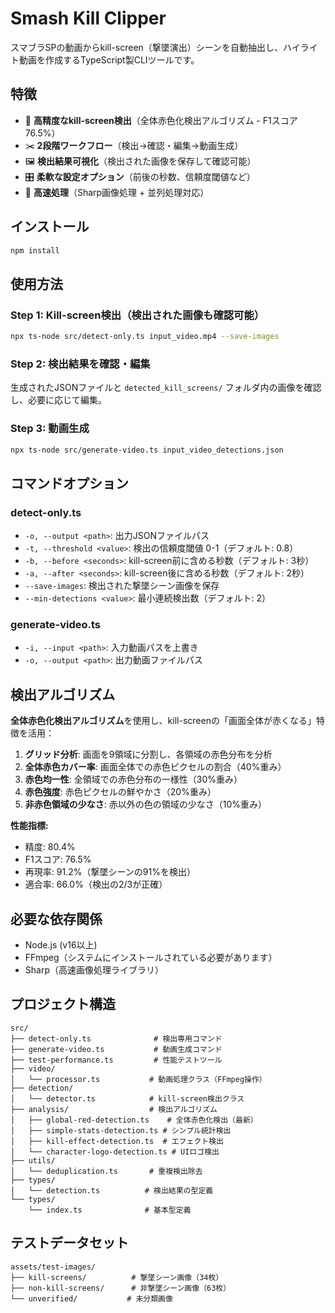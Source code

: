 # Smash Kill Clipper

スマブラSPの動画からkill-screen（撃墜演出）シーンを自動抽出し、ハイライト動画を作成するTypeScript製CLIツールです。

## 特徴

- 🎯 **高精度なkill-screen検出**（全体赤色化検出アルゴリズム - F1スコア76.5%）
- ✂️ **2段階ワークフロー**（検出→確認・編集→動画生成）
- 🖼️ **検出結果可視化**（検出された画像を保存して確認可能）
- 🎛️ **柔軟な設定オプション**（前後の秒数、信頼度閾値など）
- 🚀 **高速処理**（Sharp画像処理 + 並列処理対応）

## インストール

```bash
npm install
```

## 使用方法

### Step 1: Kill-screen検出（検出された画像も確認可能）

```bash
npx ts-node src/detect-only.ts input_video.mp4 --save-images
```

### Step 2: 検出結果を確認・編集

生成されたJSONファイルと `detected_kill_screens/` フォルダ内の画像を確認し、必要に応じて編集。

### Step 3: 動画生成

```bash
npx ts-node src/generate-video.ts input_video_detections.json
```

## コマンドオプション

### detect-only.ts

- `-o, --output <path>`: 出力JSONファイルパス
- `-t, --threshold <value>`: 検出の信頼度閾値 0-1（デフォルト: 0.8）
- `-b, --before <seconds>`: kill-screen前に含める秒数（デフォルト: 3秒）
- `-a, --after <seconds>`: kill-screen後に含める秒数（デフォルト: 2秒）
- `--save-images`: 検出された撃墜シーン画像を保存
- `--min-detections <value>`: 最小連続検出数（デフォルト: 2）

### generate-video.ts

- `-i, --input <path>`: 入力動画パスを上書き
- `-o, --output <path>`: 出力動画ファイルパス

## 検出アルゴリズム

**全体赤色化検出アルゴリズム**を使用し、kill-screenの「画面全体が赤くなる」特徴を活用：

1. **グリッド分析**: 画面を9領域に分割し、各領域の赤色分布を分析
2. **全体赤色カバー率**: 画面全体での赤色ピクセルの割合（40%重み）
3. **赤色均一性**: 全領域での赤色分布の一様性（30%重み）
4. **赤色強度**: 赤色ピクセルの鮮やかさ（20%重み）
5. **非赤色領域の少なさ**: 赤以外の色の領域の少なさ（10%重み）

**性能指標:**
- 精度: 80.4%
- F1スコア: 76.5%
- 再現率: 91.2%（撃墜シーンの91%を検出）
- 適合率: 66.0%（検出の2/3が正確）

## 必要な依存関係

- Node.js (v16以上)
- FFmpeg（システムにインストールされている必要があります）
- Sharp（高速画像処理ライブラリ）

## プロジェクト構造

```
src/
├── detect-only.ts              # 検出専用コマンド
├── generate-video.ts           # 動画生成コマンド
├── test-performance.ts         # 性能テストツール
├── video/
│   └── processor.ts           # 動画処理クラス（FFmpeg操作）
├── detection/
│   └── detector.ts            # kill-screen検出クラス
├── analysis/                  # 検出アルゴリズム
│   ├── global-red-detection.ts    # 全体赤色化検出（最新）
│   ├── simple-stats-detection.ts # シンプル統計検出
│   ├── kill-effect-detection.ts  # エフェクト検出
│   └── character-logo-detection.ts # UIロゴ検出
├── utils/
│   └── deduplication.ts       # 重複検出除去
├── types/
│   └── detection.ts          # 検出結果の型定義
└── types/
    └── index.ts              # 基本型定義
```

## テストデータセット

```
assets/test-images/
├── kill-screens/          # 撃墜シーン画像（34枚）
├── non-kill-screens/      # 非撃墜シーン画像（63枚）
└── unverified/           # 未分類画像
```